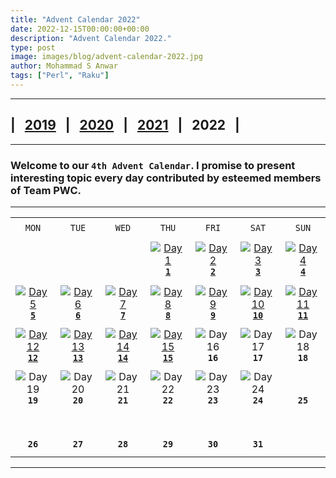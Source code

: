 ```yaml
---
title: "Advent Calendar 2022"
date: 2022-12-15T00:00:00+00:00
description: "Advent Calendar 2022."
type: post
image: images/blog/advent-calendar-2022.jpg
author: Mohammad S Anwar
tags: ["Perl", "Raku"]
---
```

***

## | &nbsp; [**2019**](/blog/advent-calendar-2019) &nbsp; | &nbsp; [**2020**](/blog/advent-calendar-2020) &nbsp; | &nbsp; [**2021**](/blog/advent-calendar-2021) &nbsp; | &nbsp; **2022** &nbsp; |

***

### Welcome to our `4th Advent Calendar`. I promise to present interesting topic every day contributed by esteemed members of **Team PWC**.

***

| | | | | | | |
| :---: | :---: | :---: | :---: | :---: | :---: | :---: |
| | | | | | | |
| `MON`<br> |  `TUE`<br> | `WED`<br> |  `THU`<br>| `FRI`<br>|  `SAT`<br> |  `SUN`<br> |
| | | | | | | |
| <br><br><br>             | <br><br><br> |   <br><br><br> | [![Day 1](/images/blog/2022-12-01-thumbnail.jpg "Are Abecedarians from Abecedaria? by Adam Russell")](/blog/advent-calendar-2022-12-01)<br>[**`1`**](/blog/advent-calendar-2022-12-01) | [![Day 2](/images/blog/2022-12-02-thumbnail.jpg "Binary / Odd String by James Smith")](/blog/advent-calendar-2022-12-02)<br>[**`2`**](/blog/advent-calendar-2022-12-02) | [![Day 3](/images/blog/2022-12-03-thumbnail.jpg "Counting Cute by Colin Crain")](/blog/advent-calendar-2022-12-03)<br>[**`3`**](/blog/advent-calendar-2022-12-03) | [![Day 4](/images/blog/2022-12-04-thumbnail.jpg "No way around four by Alexander Pankoff")](/blog/advent-calendar-2022-12-04)<br>[**`4`**](/blog/advent-calendar-2022-12-04) |
| | | | | | | |
| [![Day 5](/images/blog/2022-12-05-thumbnail.jpg "Farey, Moebius by Arne Sommer")](/blog/advent-calendar-2022-12-05)<br>[**`5`**](/blog/advent-calendar-2022-12-05) | [![Day 6](/images/blog/2022-12-06-thumbnail.jpg "In Our Primes by Dave Jacoby")](/blog/advent-calendar-2022-12-06)<br>[**`6`**](/blog/advent-calendar-2022-12-06) | [![Day 7](/images/blog/2022-12-07-thumbnail.jpg "Three means and big bases by Simon Green")](/blog/advent-calendar-2022-12-07)<br>[**`7`**](/blog/advent-calendar-2022-12-07) |  [![Day 8](/images/blog/2022-12-08-thumbnail.jpg "Pernicious / Weird Number by Cheok-Yin Fung")](/blog/advent-calendar-2022-12-08)<br>[**`8`**](/blog/advent-calendar-2022-12-08) | [![Day 9](/images/blog/2022-12-09-thumbnail.jpg "Fortune and Pisani by Luca Ferrari")](/blog/advent-calendar-2022-12-09)<br>[**`9`**](/blog/advent-calendar-2022-12-09) | [![Day 10](/images/blog/2022-12-10-thumbnail.jpg "Padawan Missing by Bruce Gray")](/blog/advent-calendar-2022-12-10)<br>[**`10`**](/blog/advent-calendar-2022-12-10) | [![Day 11](/images/blog/2022-12-11-thumbnail.jpg "Factorions by Flavio Poletti")](/blog/advent-calendar-2022-12-11)<br>[**`11`**](/blog/advent-calendar-2022-12-11) |
| | | | | | | |
| [![Day 12](/images/blog/2022-12-12-thumbnail.jpg "Triangle Sum Path / Rectangle Area by W. Luis Mochan")](/blog/advent-calendar-2022-12-12)<br>[**`12`**](/blog/advent-calendar-2022-12-12) | [![Day 13](/images/blog/2022-12-13-thumbnail.jpg "Capital test and ambiguous encoding by Peter Campbell Smith")](/blog/advent-calendar-2022-12-13)<br>[**`13`**](/blog/advent-calendar-2022-12-13) | [![Day 14](/images/blog/2022-12-14-thumbnail.jpg "Days Together / Mask Code by Andinus")](/blog/advent-calendar-2022-12-14)<br>[**`14`**](/blog/advent-calendar-2022-12-14) | [![Day 15](/images/blog/2022-12-15-thumbnail.jpg "Array Degree by E. Choroba")](/blog/advent-calendar-2022-12-15)<br>[**`15`**](/blog/advent-calendar-2022-12-15) | ![Day 16](/images/blog/2022-12-16-thumbnail.jpg)<br>**`16`** |  ![Day 17](/images/blog/2022-12-17-thumbnail.jpg)<br>**`17`** |  ![Day 18](/images/blog/2022-12-18-thumbnail.jpg)<br>**`18`** |
| | | | | | | |
|  ![Day 19](/images/blog/2022-12-19-thumbnail.jpg)<br>**`19`** |  ![Day 20](/images/blog/2022-12-20-thumbnail.jpg)<br>**`20`** |  ![Day 21](/images/blog/2022-12-21-thumbnail.jpg)<br>**`21`** | ![Day 22](/images/blog/2022-12-22-thumbnail.jpg)<br>**`22`** | ![Day 23](/images/blog/2022-12-23-thumbnail.jpg)<br>**`23`** | ![Day 24](/images/blog/2022-12-24-thumbnail.jpg)<br>**`24`** |  <br><br>**`25`**<br> |
| | | | | | | |
|  <br><br>**`26`**<br> |  <br><br>**`27`**<br> |  <br><br>**`28`**<br> |  <br><br>**`29`**<br> |  <br><br>**`30`**<br> |  <br><br>**`31`**<br> | <br><br><br> |
| | | | | | | |
***
